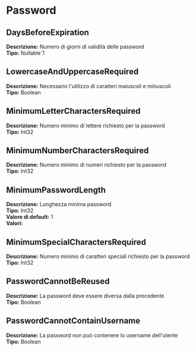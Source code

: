 # Password
DaysBeforeExpiration 
----
 **Descrizione:** Numero di giorni di validità delle password <br>
**Tipo:** Nullable`1 <br>

LowercaseAndUppercaseRequired 
----
 **Descrizione:** Necessario l'utilizzo di caratteri maiuscoli e minuscoli <br>
**Tipo:** Boolean <br>

MinimumLetterCharactersRequired 
----
 **Descrizione:** Numero minimo di lettere richiesto per la password <br>
**Tipo:** Int32 <br>

MinimumNumberCharactersRequired 
----
 **Descrizione:** Numero minimo di numeri richiesto per la password <br>
**Tipo:** Int32 <br>

MinimumPasswordLength 
----
 **Descrizione:** Lunghezza minima password <br>
**Tipo:** Int32 <br>
**Valore di default:** 1 <br>
**Valori:**

MinimumSpecialCharactersRequired 
----
 **Descrizione:** Numero minimo di caratteri speciali richiesto per la password <br>
**Tipo:** Int32 <br>

PasswordCannotBeReused 
----
 **Descrizione:** La password deve essere diversa dalla precedente <br>
**Tipo:** Boolean <br>

PasswordCannotContainUsername 
----
 **Descrizione:** La password non può contenere lo username dell'utente <br>
**Tipo:** Boolean <br>

